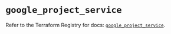 # `google_project_service`

Refer to the Terraform Registry for docs: [`google_project_service`](https://registry.terraform.io/providers/hashicorp/google/4.85.0/docs/resources/project_service).
